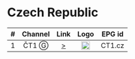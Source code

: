 <h1>Czech Republic</h1>

| #   | Channel        | Link  | Logo | EPG id |
|:---:|:--------------:|:-----:|:----:|:------:|
| 1   | ČT1 Ⓖ    | [>](https://sktv-forwarders.7m.pl/get.php?x=CT1) | <img height="20" src="https://i.imgur.com/qBlEbN3.png"/> | CT1.cz |
